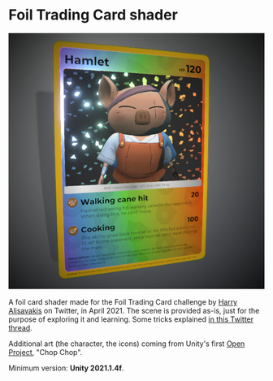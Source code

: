 # Foil Trading Card shader

![Image](https://github.com/ciro-unity/FoilTradingCard/blob/main/Showcase/Card.png)

A foil card shader made for the Foil Trading Card challenge by [Harry Alisavakis](https://twitter.com/HarryAlisavakis) on Twitter, in April 2021.
The scene is provided as-is, just for the purpose of exploring it and learning. Some tricks explained [in this Twitter thread](https://twitter.com/CiroContns/status/1386330644570071046).

Additional art (the character, the icons) coming from Unity's first [Open Project](https://github.com/UnityTechnologies/open-project-1), "Chop Chop".

Minimum version: **Unity 2021.1.4f**.
